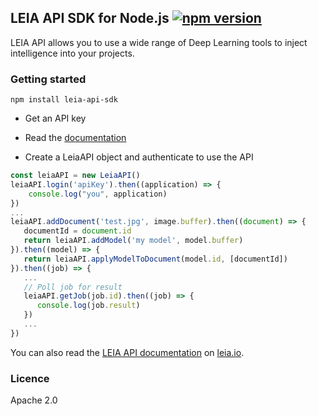 
LEIA API SDK for Node.js [![npm version](https://img.shields.io/npm/v/leia-api-sdk.svg?style=flat)](https://www.npmjs.com/package/leia-api-sdk)
---

LEIA API allows you to use a wide range of Deep Learning tools to inject intelligence into your projects.

### Getting started

```npm install leia-api-sdk```

- Get an API key

- Read the [documentation](https://htmlpreview.github.io/?https://github.com/labinnovationdocapost/leia-api-nodejs-sdk/blob/master/documentation/LeiaAPI.html)

- Create a LeiaAPI object and authenticate to use the API

```javascript
const leiaAPI = new LeiaAPI()
leiaAPI.login('apiKey').then((application) => {
    console.log("you", application)
})
...
leiaAPI.addDocument('test.jpg', image.buffer).then((document) => {
   documentId = document.id
   return leiaAPI.addModel('my model', model.buffer)
}).then((model) => {
   return leiaAPI.applyModelToDocument(model.id, [documentId])
}).then((job) => {
   ...
   // Poll job for result
   leiaAPI.getJob(job.id).then((job) => {
      console.log(job.result)
   })
   ...
})
```

You can also read the [LEIA API documentation](https://api.leia.io) on [leia.io](https://leia.io).

### Licence
Apache 2.0




